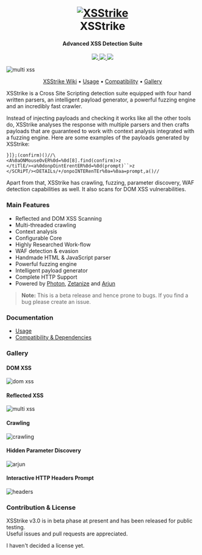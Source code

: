 <h1 align="center">
  <br>
  <a href="https://github.com/s0md3v/XSStrike"><img src="https://image.ibb.co/cpuYoA/xsstrike-logo.png" alt="XSStrike"></a>
  <br>
  XSStrike
  <br>
</h1>

<h4 align="center">Advanced XSS Detection Suite</h4>

<p align="center">
  <a href="https://github.com/s0md3v/XSStrike/releases">
    <img src="https://img.shields.io/github/release/s0md3v/XSStrike.svg">
  </a>
  <a href="https://travis-ci.com/s0md3v/XSStrike">
    <img src="https://img.shields.io/travis/com/s0md3v/XSStrike.svg">
  </a>
  <a href="https://github.com/s0md3v/XSStrike/issues?q=is%3Aissue+is%3Aclosed">
      <img src="https://img.shields.io/github/issues-closed-raw/s0md3v/XSStrike.svg">
  </a>
</p>

![multi xss](https://image.ibb.co/gR1ToA/Screenshot-2018-10-27-11-18-43.png)

<p align="center">
  <a href="https://github.com/s0md3v/XSStrike/wiki">XSStrike Wiki</a> •
  <a href="https://github.com/s0md3v/XSStrike/wiki/Usage">Usage</a> •
  <a href="https://github.com/s0md3v/XSStrike/wiki/Compatibility-&-Dependencies">Compatibility</a> •
  <a href="https://github.com/s0md3v/XSStrike#gallery">Gallery</a>
</p>

XSStrike is a Cross Site Scripting detection suite equipped with four hand written parsers, an intelligent payload generator, a powerful fuzzing engine and an incredibly fast crawler.

Instead of injecting payloads and checking it works like all the other tools do, XSStrike  analyses the response with multiple parsers and then crafts payloads that are guaranteed to work with context analysis integrated with a fuzzing engine.
Here are some examples of the payloads generated by XSStrike:
```
}]};(confirm)()//\
<A%0aONMouseOvER%0d=%0d[8].find(confirm)>z
</tiTlE/><a%0donpOintErentER%0d=%0d(prompt)``>z
</SCRiPT/><DETAILs/+/onpoINTERenTEr%0a=%0aa=prompt,a()//
```
Apart from that, XSStrike has crawling, fuzzing, parameter discovery, WAF detection capabilities as well. It also scans for DOM XSS vulnerabilities.

### Main Features
- Reflected and DOM XSS Scanning
- Multi-threaded crawling
- Context analysis
- Configurable Core
- Highly Researched Work-flow
- WAF detection & evasion
- Handmade HTML & JavaScript parser
- Powerful fuzzing engine
- Intelligent payload generator
- Complete HTTP Support
- Powered by [Photon](https://github.com/s0md3v/Photon), [Zetanize](https://github.com/s0md3v/zetanize) and [Arjun](https://github.com/s0md3v/Arjun)

> **Note:** This is a beta release and hence prone to bugs. If you find a bug please create an issue.

### Documentation
- [Usage](https://github.com/s0md3v/XSStrike/wiki/Usage)
- [Compatibility & Dependencies](https://github.com/s0md3v/XSStrike/wiki/Compatibility-&-Dependencies)

### Gallery
#### DOM XSS
![dom xss](https://image.ibb.co/d1rpvq/Screenshot-2018-10-27-10-59-43.png)
#### Reflected XSS
![multi xss](https://image.ibb.co/gR1ToA/Screenshot-2018-10-27-11-18-43.png)
#### Crawling
![crawling](https://image.ibb.co/iAWNFq/Screenshot-2018-10-27-16-20-36.png)
#### Hidden Parameter Discovery
![arjun](https://image.ibb.co/bOAD5q/Screenshot-2018-10-27-18-16-37.png)
#### Interactive HTTP Headers Prompt
![headers](https://image.ibb.co/jw5NgV/Screenshot-2018-10-27-18-45-32.png)

### Contribution & License
XSStrike v3.0 is in beta phase at present and has been released for public testing.<br>
Useful issues and pull requests are appreciated.

I haven't decided a license yet.
